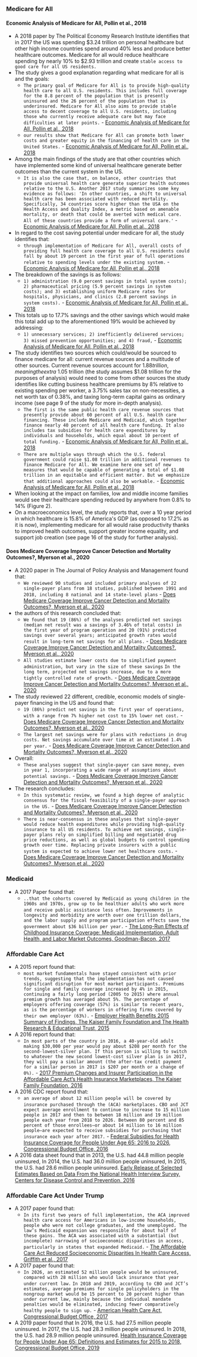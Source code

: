 ### Medicare for All
#### Economic Analysis of Medicare for All, Pollin et al., 2018
- A 2018 paper by The Political Economy Research Institute identifies that in 2017 the US was spending $3.24 trillion on personal healthcare but other high income countries spend around 40% less and produce better healthcare outcomes. Medicare for all would reduce healthcare spending by nearly 10% to $2.93 trillion and create `stable access to good care for all US residents.`
- The study gives a good explanation regarding what medicare for all is and the goals:
	- `The primary goal of Medicare for All is to provide high-quality health care to all U.S. residents. This includes full coverage for the 8.8 percent of the population that is presently uninsured and the 26 percent of the population that is underinsured. Medicare for All also aims to provide stable access to decent coverage to all U.S. residents, including those who currently receive adequate care but may face difficulties at later points.` - [Economic Analysis of Medicare for All, Pollin et al., 2018](https://truthout.org/app/uploads/2020/02/Medicare_For_All_12.5.18.pdf)
    - `our results show that Medicare for All can promote both lower costs and greater equity in the financing of health care in the United States.` - [Economic Analysis of Medicare for All, Pollin et al., 2018](https://truthout.org/app/uploads/2020/02/Medicare_For_All_12.5.18.pdf)
- Among the main findings of the study are that other countries which have implemented some kind of universal healthcare generate better outcomes than the current system in the US.
    - `It is also the case that, on balance, other countries that provide universal health care generate superior health outcomes relative to the U.S. Another 2017 study summarizes some key evidence as follows: 'In other countries, a shift to universal health care has been associated with reduced mortality. Specifically, 34 countries score higher than the USA on the Health Access and Quality Index, a metric based on amenable mortality, or death that could be averted with medical care. All of these countries provide a form of universal care.'` - [Economic Analysis of Medicare for All, Pollin et al., 2018](https://truthout.org/app/uploads/2020/02/Medicare_For_All_12.5.18.pdf)
- In regard to the cost saving potential under medicare for all, the study identifies that:
	- `through implementation of Medicare for All, overall costs of providing full health care coverage to all U.S. residents could fall by about 19 percent in the first year of full operations relative to spending levels under the existing system.` - [Economic Analysis of Medicare for All, Pollin et al., 2018](https://truthout.org/app/uploads/2020/02/Medicare_For_All_12.5.18.pdf)
- The breakdown of the savings is as follows: 
	- `1) administration (9.0 percent savings in total system costs); 2) pharmaceutical pricing (5.9 percent savings in system costs); and 3) establishing uniform Medicare rates for hospitals, physicians, and clinics (2.8 percent savings in system costs).` - [Economic Analysis of Medicare for All, Pollin et al., 2018](https://truthout.org/app/uploads/2020/02/Medicare_For_All_12.5.18.pdf)
- This totals up to 17.7% savings and the other savings which would make this total add up to the aforementioned 19% would be achieved by addressing: 
	- `1) unnecessary services; 2) inefficiently delivered services; 3) missed prevention opportunities; and 4) fraud,` - [Economic Analysis of Medicare for All, Pollin et al., 2018](https://truthout.org/app/uploads/2020/02/Medicare_For_All_12.5.18.pdf)
- The study identifies two sources which could/would be sourced to finance medicare for all: current revenue sources and a multitude of other sources. Current revenue sources account for $1.88 trillion, meaning the extra ~$1.05 trillion (the study assumes $1.08 trillion for the purposes of analysis) would need to come from other sources the study identifies like cutting business healthcare premiums by 8% relative to existing spending per worker, a 3.75% sales tax on non-necessities, a net worth tax of 0.38%, and taxing long-term capital gains as ordinary income (see page 9 of the study for more in-depth analysis).
    - `The first is the same public health care revenue sources that presently provide about 60 percent of all U.S. health care financing. These include Medicare and Medicaid, which together finance nearly 40 percent of all health care funding. It also includes tax subsidies for health care expenditures by individuals and households, which equal about 10 percent of total funding.` - [Economic Analysis of Medicare for All, Pollin et al., 2018](https://truthout.org/app/uploads/2020/02/Medicare_For_All_12.5.18.pdf)
    - `There are multiple ways through which the U.S. federal government could raise $1.08 trillion in additional revenues to finance Medicare for All. We examine here one set of new measures that would be capable of generating a total of $1.08 trillion in an equitable and efficient matter. But we emphasize that additional approaches could also be workable.` - [Economic Analysis of Medicare for All, Pollin et al., 2018](https://truthout.org/app/uploads/2020/02/Medicare_For_All_12.5.18.pdf)
- When looking at the impact on families, low and middle income families would see their healthcare spending reduced by anywhere from 0.8% to 14% (Figure 2).
- On a macroeconomics level, the study reports that, over a 10 year period in which healthcare is 15.8% of America's GDP (as opposed to 17.2% as it is now), implementing medicare for all would raise productivity thanks to improved health outcomes, support greater income equality, and support job creation (see page 16 of the study for further analysis).
#### Does Medicare Coverage Improve Cancer Detection and Mortality Outcomes?, Myerson et al., 2020
- A 2020 paper in The Journal of Policy Analysis and Management found that:
    - `We reviewed 90 studies and included primary analyses of 22 single-payer plans from 18 studies, published between 1991 and 2018, including 8 national and 14 state-level plans` - [Does Medicare Coverage Improve Cancer Detection and Mortality Outcomes?, Myerson et al., 2020](https://onlinelibrary.wiley.com/doi/pdfdirect/10.1002/pam.22199)
- the authors of this research concluded that:
    - `We found that 19 (86%) of the analyses predicted net savings (median net result was a savings of 3.46% of total costs) in the first year of program operation and 20 (91%) predicted savings over several years; anticipated growth rates would result in long-term net savings for all plans.` - [Does Medicare Coverage Improve Cancer Detection and Mortality Outcomes?, Myerson et al., 2020](https://onlinelibrary.wiley.com/doi/pdfdirect/10.1002/pam.22199)
    - `All studies estimate lower costs due to simplified payment administration, but vary in the size of these savings` `In the long term, projected net savings increase, due to a more tightly controlled rate of growth.` - [Does Medicare Coverage Improve Cancer Detection and Mortality Outcomes?, Myerson et al., 2020](https://onlinelibrary.wiley.com/doi/pdfdirect/10.1002/pam.22199)
- The study reviewed 22 different, credible, economic models of single-payer financing in the US and found that:
    - `19 (86%) predict net savings in the first year of operations, with a range from 7% higher net cost to 15% lower net cost.` - [Does Medicare Coverage Improve Cancer Detection and Mortality Outcomes?, Myerson et al., 2020](https://onlinelibrary.wiley.com/doi/pdfdirect/10.1002/pam.22199)
    - `The largest net savings were for plans with reductions in drug costs. Net savings accumulate over time at an estimated 1.4% per year.` - [Does Medicare Coverage Improve Cancer Detection and Mortality Outcomes?, Myerson et al., 2020](https://onlinelibrary.wiley.com/doi/pdfdirect/10.1002/pam.22199)
- Overall:
    - `These analyses suggest that single-payer can save money, even in year 1, incorporating a wide range of assumptions about potential savings.` - [Does Medicare Coverage Improve Cancer Detection and Mortality Outcomes?, Myerson et al., 2020](https://onlinelibrary.wiley.com/doi/pdfdirect/10.1002/pam.22199)
- The research concludes:
    - `In this systematic review, we found a high degree of analytic consensus for the fiscal feasibility of a single-payer approach in the US.` - [Does Medicare Coverage Improve Cancer Detection and Mortality Outcomes?, Myerson et al., 2020](https://onlinelibrary.wiley.com/doi/pdfdirect/10.1002/pam.22199)
    - `There is near-consensus in these analyses that single-payer would reduce health expenditures while providing high-quality insurance to all US residents. To achieve net savings, single-payer plans rely on simplified billing and negotiated drug price reductions, as well as global budgets to control spending growth over time. Replacing private insurers with a public system is expected to achieve lower net healthcare costs.` - [Does Medicare Coverage Improve Cancer Detection and Mortality Outcomes?, Myerson et al., 2020](https://onlinelibrary.wiley.com/doi/pdfdirect/10.1002/pam.22199)
### Medicaid
- A 2017 Paper found that:
    - `..that the cohorts covered by Medicaid as young children in the 1960s and 1970s, grow up to be healthier adults who work more and receive public assistance less often.` `Improvements in longevity and morbidity are worth over one trillion dollars, and the labor supply and program participation effects save the government about $36 billion per year.` - [The Long-Run Effects of Childhood Insurance Coverage: Medicaid Implementation, Adult Health, and Labor Market Outcomes, Goodman-Bacon, 2017](https://cdn.vanderbilt.edu/vu-my/wp-content/uploads/sites/2318/2019/04/14141045/medicaid_longrun_ajgb.pdf)
### Affordable Care Act
- A 2015 report found that:
    - `most market fundamentals have stayed consistent with prior trends, suggesting that the implementation has not caused significant disruption for most market participants. Premiums for single and family coverage increased by 4% in 2015, continuing a fairly long period (2005 to 2015) where annual premium growth has averaged about 5%. The percentage of employers offering coverage (57%) is similar to recent years, as is the percentage of workers in offering firms covered by their own employer (63%).` - [Employer Health Benefits 2015 Summary of Findings, The Kaiser Family Foundation and The Health Research & Educational Trust, 2015](https://files.kff.org/attachment/summary-of-findings-2015-employer-health-benefits-survey)
- A 2016 report found that:
    - `In most parts of the country in 2016, a 40-year-old adult making $30,000 per year would pay about $208 per month for the second-lowest-silver plan. If this person is willing to switch to whatever the new second lowest-cost silver plan is in 2017, they will pay a similar amount (the after-tax credit payment for a similar person in 2017 is $207 per month or a change of 0%).` - [2017 Premium Changes and Insurer Participation in the Affordable Care Act’s Health Insurance Marketplaces, The Kaiser Family Foundation, 2016](https://www.kff.org/health-reform/issue-brief/2017-premium-changes-and-insurer-participation-in-the-affordable-care-acts-health-insurance-marketplaces/)
- A 2016 CDC report found that:
    - `an average of about 12 million people will be covered by insurance purchased through the (ACA) marketplaces.` `CBO and JCT expect average enrollment to continue to increase to 15 million people in 2017 and then to between 18 million and 19 million people each year from 2018 to 2026. Between 80 percent and 85 percent of those enrollees—or about 14 million to 16 million people—are expected to receive subsidies for purchasing that insurance each year after 2017.` - [Federal Subsidies for Health Insurance Coverage for People Under Age 65: 2016 to 2026, Congressional Budget Office, 2016](https://www.cbo.gov/sites/default/files/114th-congress-2015-2016/reports/51385-healthinsurancebaselineonecol.pdf)
- A 2016 data sheet found that in 2013, the U.S. had 44.8 million people uninsured, In 2014, the U.S. had 36.0 million people uninsured, In 2015, the U.S. had 28.6 million people uninsured. [Early Release of Selected Estimates Based on Data From the National Health Interview Survey, Centers for Disease Control and Prevention, 2016](https://www.cdc.gov/nchs/data/nhis/earlyrelease/earlyrelease201611_01.pdf)
### Affordable Care Act Under Trump
- A 2017 paper found that:
    - `In its first two years of full implementation, the ACA improved health care access for Americans in low-income households, people who were not college graduates, and the unemployed. The law’s Medicaid expansion was responsible for about half of these gains. The ACA was associated with a substantial (but incomplete) narrowing of socioeconomic disparities in access, particularly in states that expanded Medicaid.` - [The Affordable Care Act Reduced Socioeconomic Disparities In Health Care Access, Griffith et al., 2017](https://www.healthaffairs.org/doi/pdf/10.1377/hlthaff.2017.0083)
- A 2017 paper found that:
    - `In 2026, an estimated 52 million people would be uninsured, compared with 28 million who would lack insurance that year under current law.` `In 2018 and 2019, according to CBO and JCT’s estimates, average premiums for single policyholders in the nongroup market would be 15 percent to 20 percent higher than under current law, mainly because the individual mandate penalties would be eliminated, inducing fewer comparatively healthy people to sign up.` - [American Health Care Act, Congressional Budget Office, 2017](https://www.cbo.gov/sites/default/files/115th-congress-2017-2018/costestimate/americanhealthcareact.pdf)
- A 2019 paper found that In 2016, the U.S. had 27.5 million people uninsured. In 2017, the U.S. had 28.3 million people uninsured. In 2018, the U.S. had 28.9 million people uninsured. [Health Insurance Coverage for People Under Age 65: Definitions and Estimates for 2015 to 2018, Congressional Budget Office, 2019](https://www.cbo.gov/system/files/2019-04/55094-CoverageUnder65_0.pdf)